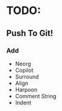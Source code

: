# TODO: 

## Push To Git!

### Add 
- Neorg
- Copilot
- Surround
- Align
- Harpoon
- Comment String
- Indent
